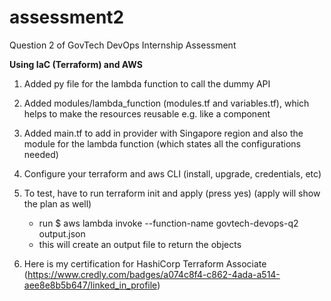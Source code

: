 # assessment2
Question 2 of GovTech DevOps Internship Assessment

**Using IaC (Terraform) and AWS**

1. Added py file for the lambda function to call the dummy API
2. Added modules/lambda_function (modules.tf and variables.tf), which helps to make the resources reusable e.g. like a component
3. Added main.tf to add in provider with Singapore region and also the module for the lambda function (which states all the configurations needed)
4. Configure your terraform and aws CLI (install, upgrade, credentials, etc) 
5. To test, have to run terraform init and apply (press yes) (apply will show the plan as well)
    - run $ aws lambda invoke --function-name govtech-devops-q2  output.json
    - this will create an output file to return the objects
  
6. Here is my certification for HashiCorp Terraform Associate (https://www.credly.com/badges/a074c8f4-c862-4ada-a514-aee8e8b5b647/linked_in_profile)
